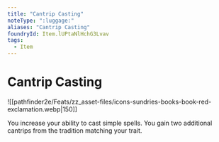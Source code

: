 ```yaml
---
title: "Cantrip Casting"
noteType: ":luggage:"
aliases: "Cantrip Casting"
foundryId: Item.lUPtaNlHchG3Lvav
tags:
  - Item
---
```


# Cantrip Casting
![[pathfinder2e/Feats/zz_asset-files/icons-sundries-books-book-red-exclamation.webp|150]]

You increase your ability to cast simple spells. You gain two additional cantrips from the tradition matching your trait.

